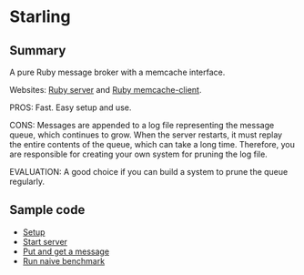 Starling
========

Summary
-------

A pure Ruby message broker with a memcache interface.

Websites: [Ruby server](http://rubyforge.org/projects/starling/) and [Ruby memcache-client](http://github.com/fiveruns/memcache-client/tree/master).

PROS: Fast. Easy setup and use.

CONS: Messages are appended to a log file representing the message queue, which continues to grow. When the server restarts, it must replay the entire contents of the queue, which can take a long time. Therefore, you are responsible for creating your own system for pruning the log file.

EVALUATION: A good choice if you can build a system to prune the queue regularly.

Sample code
-----------

* [Setup](setup.sh)
* [Start server](serve.sh)
* [Put and get a message](putget.rb)
* [Run naive benchmark](bench.rb)
